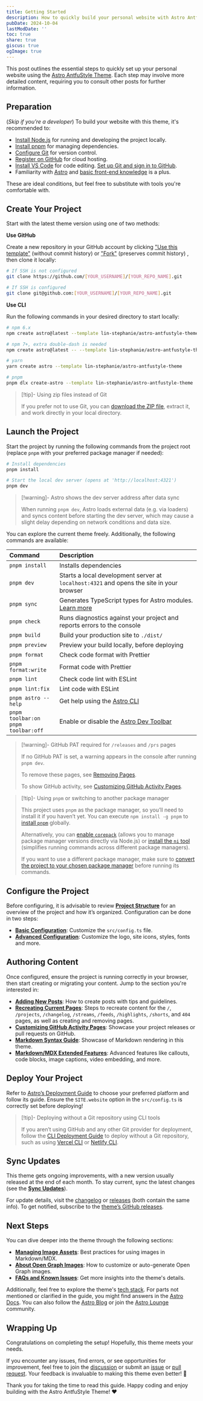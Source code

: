 ```yaml
---
title: Getting Started
description: How to quickly build your personal website with Astro AntfuStyle Theme
pubDate: 2024-10-04
lastModDate: ''
toc: true
share: true
giscus: true
ogImage: true
---
```


This post outlines the essential steps to quickly set up your personal website using the [Astro AntfuStyle Theme](https://github.com/lin-stephanie/astro-antfustyle-theme). Each step may involve more detailed content, requiring you to consult other posts for further information.

## Preparation

(_Skip if you’re a developer_) To build your website with this theme, it's recommended to:

- [Install Node.js](https://nodejs.org/en/download/package-manager) for running and developing the project locally.
- [Install pnpm](https://pnpm.io/installation) for managing dependencies.
- [Configure Git](https://docs.github.com/en/get-started/getting-started-with-git/set-up-git) for version control.
- [Register on GitHub](https://docs.github.com/en/get-started/start-your-journey/creating-an-account-on-github) for cloud hosting.
- [Install VS Code](https://code.visualstudio.com/download) for code editing. [Set up Git and sign in to GitHub](https://code.visualstudio.com/docs/sourcecontrol/intro-to-git#_set-up-git-in-vs-code).
- Familiarity with [Astro](https://docs.astro.build/en/getting-started/) and [basic front-end knowledge](https://medium.com/swlh/web-development-fundamentals-for-newcomers-part-1-front-end-2e77f830754e) is a plus.

These are ideal conditions, but feel free to substitute with tools you're comfortable with.

## Create Your Project

Start with the latest theme version using one of two methods:

**Use GitHub**

Create a new repository in your GitHub account by clicking ["Use this template"](https://github.com/new?template_name=astro-antfustyle-theme&template_owner=lin-stephanie) (without commit history) or ["Fork"](https://github.com/lin-stephanie/astro-antfustyle-theme/fork) (preserves commit history) , then clone it locally:

```bash
# If SSH is not configured
git clone https://github.com/[YOUR_USERNAME]/[YOUR_REPO_NAME].git

# If SSH is configured
git clone git@github.com:[YOUR_USERNAME]/[YOUR_REPO_NAME].git
```

**Use CLI**

Run the following commands in your desired directory to start locally:

```bash
# npm 6.x
npm create astro@latest --template lin-stephanie/astro-antfustyle-theme

# npm 7+, extra double-dash is needed
npm create astro@latest -- --template lin-stephanie/astro-antfustyle-theme

# yarn
yarn create astro --template lin-stephanie/astro-antfustyle-theme

# pnpm
pnpm dlx create-astro --template lin-stephanie/astro-antfustyle-theme
```

> [!tip]- Using zip files instead of Git
>
> If you prefer not to use Git, you can [download the ZIP file](https://github.com/lin-stephanie/astro-antfustyle-theme/archive/refs/heads/main.zip), extract it, and work directly in your local directory.

## Launch the Project

Start the project by running the following commands from the project root (replace `pnpm` with your preferred package manager if needed):

```bash
# Install dependencies
pnpm install

# Start the local dev server (opens at 'http://localhost:4321')
pnpm dev
```

> [!warning]- Astro shows the dev server address after data sync
> 
> When running `pnpm dev`, Astro loads external data (e.g. via loaders) and syncs content before starting the dev server, which may cause a slight delay depending on network conditions and data size.

You can explore the current theme freely. Additionally, the following commands are available:

| Command                                     | Description                                                                                                                 |
| :------------------------------------------ | :-------------------------------------------------------------------------------------------------------------------------- |
| `pnpm install`                              | Installs dependencies                                                                                                       |
| `pnpm dev`                                  | Starts a local development server at `localhost:4321` and opens the site in your browser                                    |
| `pnpm sync`                                 | Generates TypeScript types for Astro modules. [Learn more](https://docs.astro.build/en/reference/cli-reference/#astro-sync) |
| `pnpm check`                                | Runs diagnostics against your project and reports errors to the console                                                     |
| `pnpm build`                                | Build your production site to `./dist/`                                                                                     |
| `pnpm preview`                              | Preview your build locally, before deploying                                                                                |
| `pnpm format`                               | Check code format with Prettier                                                                                             |
| `pnpm format:write`                         | Format code with Prettier                                                                                                   |
| `pnpm lint`                                 | Check code lint with ESLint                                                                                                 |
| `pnpm lint:fix`                             | Lint code with ESLint                                                                                                       |
| `pnpm astro --help`                         | Get help using the [Astro CLI](https://docs.astro.build/en/reference/cli-reference/)                                        |
| `pnpm toolbar:on`<br>`pnpm toolbar:off`<br> | Enable or disable the [Astro Dev Toolbar](https://docs.astro.build/en/guides/dev-toolbar/)                                  |

> [!warning]- GitHub PAT required for `/releases` and `/prs` pages
> 
> If no GitHub PAT is set, a warning appears in the console after running `pnpm dev`.  
>
> To remove these pages, see [Removing Pages](../recreating-current-pages/#removing-pages).  
>
> To show GitHub activity, see [Customizing GitHub Activity Pages](../customizing-github-activity-pages/).  

> [!tip]- Using `pnpm` or switching to another package manager
> 
> This project uses `pnpm` as the package manager, so you’ll need to install it if you haven’t yet. You can execute `npm install -g pnpm` to [install `pnpm`](https://pnpm.io/installation) globally. 
> 
> Alternatively, you can [enable `corepack`](https://github.com/nodejs/corepack) (allows you to manage package manager versions directly via Node.js) or [install the `ni` tool](https://github.com/antfu-collective/ni) (simplifies running commands across different package managers).
>
> If you want to use a different package manager, make sure to [convert the project to your chosen package manager](../faqs-and-known-issues/#revert-from-pnpm-to-npm-or-yarn) before running its commands.

## Configure the Project

Before configuring, it is advisable to review [**Project Structure**](../project-structure/) for an overview of the project and how it’s organized. Configuration can be done in two steps:

- [**Basic Configuration**](../basic-configuration/): Customize the `src/config.ts` file.
- [**Advanced Configuration**](../advanced-configuration/): Customize the logo, site icons, styles, fonts and more.

## Authoring Content

Once configured, ensure the project is running correctly in your browser, then start creating or migrating your content. Jump to the section you're interested in:

- [**Adding New Posts**](../adding-new-posts/): How to create posts with tips and guidelines.
- [**Recreating Current Pages**](../recreating-current-pages/): Steps to recreate content for the `/`, `/projects`, `/changelog`, `/streams`, `/feeds`, `/highlights`, `/shorts`, and `404` pages, as well as creating and removing pages.
- [**Customizing GitHub Activity Pages**](../customizing-github-activity-pages/): Showcase your project releases or pull requests on GitHub.
- [**Markdown Syntax Guide**](../markdown-syntax-guide/): Showcase of Markdown rendering in this theme.
- [**Markdown/MDX Extended Features**](../markdown-mdx-extended-features/): Advanced features like callouts, code blocks, image captions, video embedding, and more.

## Deploy Your Project

Refer to [Astro’s Deployment Guide](https://docs.astro.build/en/guides/deploy/) to choose your preferred platform and follow its guide. Ensure the `SITE.website` option in the `src/config.ts` is correctly set before deploying!

> [!tip]- Deploying without a Git repository using CLI tools
>
> If you aren’t using GitHub and any other Git provider for deployment, follow the [CLI Deployment Guide](https://docs.astro.build/en/guides/deploy/#cli-deployment) to deploy without a Git repository, such as using [Vercel CLI](https://vercel.com/docs/deployments/deploy-with-vercel-cli#deploying-to-vercel-with-vercel-cli) or [Netlify CLI](https://docs.netlify.com/functions/deploy/#manual-deploys-with-cli).

## Sync Updates

This theme gets ongoing improvements, with a new version usually released at the end of each month. To stay current, sync the latest changes (see the [**Sync Updates**](../sync-updates/)).

For update details, visit the [changelog](../../changelog/) or [releases](https://github.com/lin-stephanie/astro-antfustyle-theme/releases) (both contain the same info). To get notified, subscribe to the [theme’s GitHub releases](https://github.com/lin-stephanie/astro-antfustyle-theme/releases.atom).

## Next Steps

You can dive deeper into the theme through the following sections:

- [**Managing Image Assets**](../managing-image-assets/): Best practices for using images in Markdown/MDX.
- [**About Open Graph Images**](../about-open-graph-images/): How to customize or auto-generate Open Graph images.
- [**FAQs and Known Issues**](../faqs-and-known-issues/): Get more insights into the theme's details.

Additionally, feel free to explore the theme's [tech stack](../../projects/). For parts not mentioned or clarified in the guide, you might find answers in the [Astro Docs](https://docs.astro.build/en/getting-started/). You can also follow the [Astro Blog](https://astro.build/blog/) or join the [Astro Lounge](https://discord.com/invite/grF4GTXXYm) community.

## Wrapping Up

Congratulations on completing the setup! Hopefully, this theme meets your needs.

If you encounter any issues, find errors, or see opportunities for improvement, feel free to join the [discussion](https://github.com/lin-stephanie/astro-antfustyle-theme/discussions) or submit an [issue](https://github.com/lin-stephanie/astro-antfustyle-theme/issues) or [pull request](https://github.com/lin-stephanie/astro-antfustyle-theme/pulls). Your feedback is invaluable to making this theme even better! 🌟

Thank you for taking the time to read this guide. Happy coding and enjoy building with the Astro AntfuStyle Theme! ❤️ 
